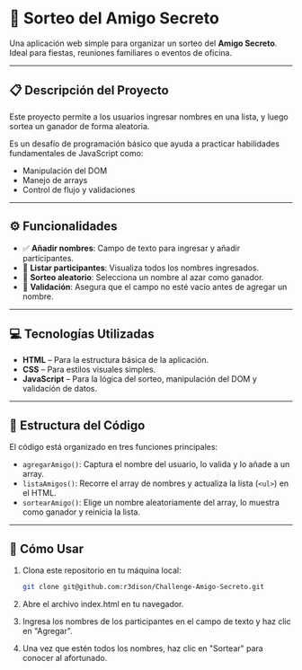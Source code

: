 # 🎁 Sorteo del Amigo Secreto

Una aplicación web simple para organizar un sorteo del **Amigo Secreto**. Ideal para fiestas, reuniones familiares o eventos de oficina.

---

## 📋 Descripción del Proyecto

Este proyecto permite a los usuarios ingresar nombres en una lista, y luego sortea un ganador de forma aleatoria.

Es un desafío de programación básico que ayuda a practicar habilidades fundamentales de JavaScript como:

- Manipulación del DOM
- Manejo de arrays
- Control de flujo y validaciones

---

## ⚙️ Funcionalidades

- ✅ **Añadir nombres**: Campo de texto para ingresar y añadir participantes.
- 📃 **Listar participantes**: Visualiza todos los nombres ingresados.
- 🎲 **Sorteo aleatorio**: Selecciona un nombre al azar como ganador.
- 🚫 **Validación**: Asegura que el campo no esté vacío antes de agregar un nombre.

---

## 💻 Tecnologías Utilizadas

- **HTML** – Para la estructura básica de la aplicación.
- **CSS** – Para estilos visuales simples.
- **JavaScript** – Para la lógica del sorteo, manipulación del DOM y validación de datos.

---

## 🧩 Estructura del Código

El código está organizado en tres funciones principales:

- `agregarAmigo()`: Captura el nombre del usuario, lo valida y lo añade a un array.
- `listaAmigos()`: Recorre el array de nombres y actualiza la lista (`<ul>`) en el HTML.
- `sortearAmigo()`: Elige un nombre aleatoriamente del array, lo muestra como ganador y reinicia la lista.

---

## 🚀 Cómo Usar

1. Clona este repositorio en tu máquina local:

   ```bash
   git clone git@github.com:r3dison/Challenge-Amigo-Secreto.git
   ```

2. Abre el archivo index.html en tu navegador.

3. Ingresa los nombres de los participantes en el campo de texto y haz clic en "Agregar".

4. Una vez que estén todos los nombres, haz clic en "Sortear" para conocer al afortunado.
